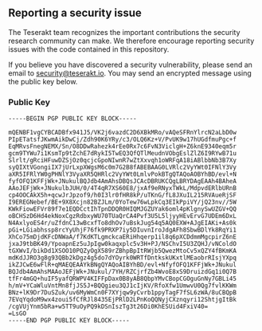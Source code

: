 ## Reporting a security issue

The Teserakt team recognizes the important contributions the security research community can make. We therefore encourage reporting security issues with the code contained in this repository.

If you believe you have discovered a security vulnerability, please send an email to security@teserakt.io. You may send an encrypted message using the public key below.

### Public Key ###

```
-----BEGIN PGP PUBLIC KEY BLOCK-----

mQENBF1vgCYBCADBfx941J5/VK2j6vazdC2D6XBkMRo/vAQeSFRnYlrcN2aLbD0w
PIpETatsfJKwmAikDwCj/Zdh90K6YRy/c3/OLQ6Kz+V/PvUK9w17hUGdfmuPgc+f
EqMRvsFnegNEMX/Sn/O8DDwRahezk4rEe0Rx7c6FvN3ViclgH+Z6knE9340eqm5r
gcm9TYWu7i1KsmTp9tZchE7dRykI5TwEQ3QfQTlMeudnVObgEslZlZ6I9RYwB71u
Slrlt/gRciHFuwDZSjOz0qcjcGpoNIwnR7wZtXxvqh1oWRFqA18iABlbbNb3B7Xy
syQIXtVGongiIX7jUrLxpXWgsM6c0m7G2B8fABEBAAG0LVRlc2VyYWt0IFNlY3Vy
aXR5IFRlYW0gPHNlY3VyaXR5QHRlc2VyYWt0LmlvPokBTgQTAQoAOBYhBD/evl+N
fyfOFQ1KFFjWk+JNukulBQJdb4AmAhsDBQsJCAcDBRUKCQgLBRYDAgEAAh4BAheA
AAoJEFjWk+JNukulbJUH/0/4T4qR7XS60E8/jxAf9eRNyxTWkL/MdpvdERlbURnB
cp4OOCAkX5h+qcwJrJpzof9/h0I3lr0fHR8kP/uTKnG/fL8JXuIL215RVAueRjSF
I9EREGNebef/BE+9X8Xcjn82BZJLm/0YoTew76wLpkCq3EIkPpiVY/jQ23nv//5W
KWkFiowEFVr89f7e1EQDCctIhTpnDDQR0HIQMJGZUYak6oml4pKlgnySwUZGV+QQ
oBCHSzD6Hd4ekNoxCgzRdbxyWU70TUaQrCA4Pvf3U5L5ljyyHEvErvG7UDEm6DxL
N4AxlyoES4r/uZfdnC13wBcxfTo8dhOv7uBskJug54q5AQ0EXW+AJgEIAKi+As0k
pGi+LGiabhssp8rcYyUhjF76fk9PRXP7iy5DIuvnIroJdgAFh8SbwBDlYk8RqYi1
XhCo75mDjdKFcDNWaA/f7KdKTLgmckcaERiHhqerp1il8q6pXCDdmmMgcpirZ6nE
jxaJ9tbBK49/YpoapnEz5uJpIgw0kaqxplc5v3H+PJ/NSChvI5U3ZQHJ/vNColdO
tGXWvI/bikDd1XSOO10PQZyOgX589rZBhpBpItRWjb5QwezMtoCv5xQZY4fBKmKA
mdKdJJRO3g8g93QBb2kDgz4g5do7dYOyrk0WRTfDntkskUKxtlMEaobrRIsjYXpq
ikZJCwE6wFlR+qMAEQEAAYkBNgQYAQoAIBYhBD/evl+NfyfOFQ1KFFjWk+JNukul
BQJdb4AmAhsMAAoJEFjWk+JNukul/7YH/RZCjrfZb4WvoE8xS9DruizdGq1i0Q7B
tfFr4mGQ+huIF5yafQRWPV4KIFFpDax0B8yAB8QbpYMvCBopCGOguGnNy7GBLi45
h/mV+YCaWluVntMn8fjJS5J+BQQgieu3QJ1cIjKV/RfoXfw1UmwvU0Qg7fvlKKWm
BNz+lK9Dr7DuSZuk/uv6MyWmCn0F7XYjqw9yCvrb1ppyTagF7fSL6zWA/8uCBQpB
7EVqYqdoM9wx4zoui5fCfRJl8435EjPRlD2LPnKoQQNyjCXznqyri12ShtjgItBk
/cgVUjYnm5bRa+w5TT9uOyPQ9kDSnIszTg3t26Di0KhESUid4FxiV40=
=LsGO
-----END PGP PUBLIC KEY BLOCK-----
```
